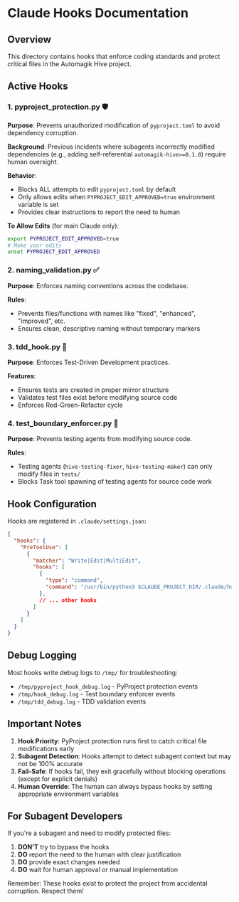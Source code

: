 # Claude Hooks Documentation

## Overview
This directory contains hooks that enforce coding standards and protect critical files in the Automagik Hive project.

## Active Hooks

### 1. **pyproject_protection.py** 🛡️
**Purpose**: Prevents unauthorized modification of `pyproject.toml` to avoid dependency corruption.

**Background**: Previous incidents where subagents incorrectly modified dependencies (e.g., adding self-referential `automagik-hive>=0.1.0`) require human oversight.

**Behavior**:
- Blocks ALL attempts to edit `pyproject.toml` by default
- Only allows edits when `PYPROJECT_EDIT_APPROVED=true` environment variable is set
- Provides clear instructions to report the need to human

**To Allow Edits** (for main Claude only):
```bash
export PYPROJECT_EDIT_APPROVED=true
# Make your edits
unset PYPROJECT_EDIT_APPROVED
```

### 2. **naming_validation.py** ✅
**Purpose**: Enforces naming conventions across the codebase.

**Rules**:
- Prevents files/functions with names like "fixed", "enhanced", "improved", etc.
- Ensures clean, descriptive naming without temporary markers

### 3. **tdd_hook.py** 🧪
**Purpose**: Enforces Test-Driven Development practices.

**Features**:
- Ensures tests are created in proper mirror structure
- Validates test files exist before modifying source code
- Enforces Red-Green-Refactor cycle

### 4. **test_boundary_enforcer.py** 🚧
**Purpose**: Prevents testing agents from modifying source code.

**Rules**:
- Testing agents (`hive-testing-fixer`, `hive-testing-maker`) can only modify files in `tests/`
- Blocks Task tool spawning of testing agents for source code work

## Hook Configuration

Hooks are registered in `.claude/settings.json`:

```json
{
  "hooks": {
    "PreToolUse": [
      {
        "matcher": "Write|Edit|MultiEdit",
        "hooks": [
          {
            "type": "command",
            "command": "/usr/bin/python3 $CLAUDE_PROJECT_DIR/.claude/hooks/pyproject_protection.py"
          },
          // ... other hooks
        ]
      }
    ]
  }
}
```

## Debug Logging

Most hooks write debug logs to `/tmp/` for troubleshooting:
- `/tmp/pyproject_hook_debug.log` - PyProject protection events
- `/tmp/hook_debug.log` - Test boundary enforcer events
- `/tmp/tdd_debug.log` - TDD validation events

## Important Notes

1. **Hook Priority**: PyProject protection runs first to catch critical file modifications early
2. **Subagent Detection**: Hooks attempt to detect subagent context but may not be 100% accurate
3. **Fail-Safe**: If hooks fail, they exit gracefully without blocking operations (except for explicit denials)
4. **Human Override**: The human can always bypass hooks by setting appropriate environment variables

## For Subagent Developers

If you're a subagent and need to modify protected files:
1. **DON'T** try to bypass the hooks
2. **DO** report the need to the human with clear justification
3. **DO** provide exact changes needed
4. **DO** wait for human approval or manual implementation

Remember: These hooks exist to protect the project from accidental corruption. Respect them!